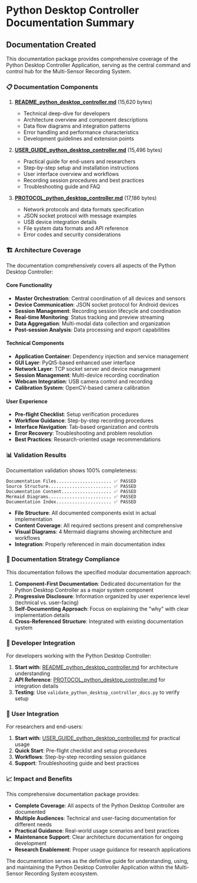 # Python Desktop Controller Documentation Summary

## Documentation Created

This documentation package provides comprehensive coverage of the Python Desktop Controller Application, serving as the central command and control hub for the Multi-Sensor Recording System.

### 📋 Documentation Components

1. **[README_python_desktop_controller.md](../docs/README_python_desktop_controller.md)** (15,620 bytes)
   - Technical deep-dive for developers
   - Architecture overview and component descriptions
   - Data flow diagrams and integration patterns
   - Error handling and performance characteristics
   - Development guidelines and extension points

2. **[USER_GUIDE_python_desktop_controller.md](../docs/USER_GUIDE_python_desktop_controller.md)** (15,496 bytes)
   - Practical guide for end-users and researchers
   - Step-by-step setup and installation instructions
   - User interface overview and workflows
   - Recording session procedures and best practices
   - Troubleshooting guide and FAQ

3. **[PROTOCOL_python_desktop_controller.md](../docs/PROTOCOL_python_desktop_controller.md)** (17,186 bytes)
   - Network protocols and data formats specification
   - JSON socket protocol with message examples
   - USB device integration details
   - File system data formats and API reference
   - Error codes and security considerations

### 🏗️ Architecture Coverage

The documentation comprehensively covers all aspects of the Python Desktop Controller:

#### Core Functionality
- **Master Orchestration**: Central coordination of all devices and sensors
- **Device Communication**: JSON socket protocol for Android devices
- **Session Management**: Recording session lifecycle and coordination
- **Real-time Monitoring**: Status tracking and preview streaming
- **Data Aggregation**: Multi-modal data collection and organization
- **Post-session Analysis**: Data processing and export capabilities

#### Technical Components
- **Application Container**: Dependency injection and service management
- **GUI Layer**: PyQt5-based enhanced user interface
- **Network Layer**: TCP socket server and device management
- **Session Management**: Multi-device recording coordination
- **Webcam Integration**: USB camera control and recording
- **Calibration System**: OpenCV-based camera calibration

#### User Experience
- **Pre-flight Checklist**: Setup verification procedures
- **Workflow Guidance**: Step-by-step recording procedures
- **Interface Navigation**: Tab-based organization and controls
- **Error Recovery**: Troubleshooting and problem resolution
- **Best Practices**: Research-oriented usage recommendations

### 📊 Validation Results

Documentation validation shows 100% completeness:

```
Documentation Files..................... ✅ PASSED
Source Structure........................ ✅ PASSED  
Documentation Content................... ✅ PASSED
Mermaid Diagrams........................ ✅ PASSED
Documentation Index..................... ✅ PASSED
```

- **File Structure**: All documented components exist in actual implementation
- **Content Coverage**: All required sections present and comprehensive
- **Visual Diagrams**: 4 Mermaid diagrams showing architecture and workflows
- **Integration**: Properly referenced in main documentation index

### 🎯 Documentation Strategy Compliance

This documentation follows the specified modular documentation approach:

1. **Component-First Documentation**: Dedicated documentation for the Python Desktop Controller as a major system component
2. **Progressive Disclosure**: Information organized by user experience level (technical vs. user-facing)
3. **Self-Documenting Approach**: Focus on explaining the "why" with clear implementation details
4. **Cross-Referenced Structure**: Integrated with existing documentation system

### 🔧 Developer Integration

For developers working with the Python Desktop Controller:

1. **Start with**: [README_python_desktop_controller.md](../docs/README_python_desktop_controller.md) for architecture understanding
2. **API Reference**: [PROTOCOL_python_desktop_controller.md](../docs/PROTOCOL_python_desktop_controller.md) for integration details
3. **Testing**: Use `validate_python_desktop_controller_docs.py` to verify setup

### 👥 User Integration  

For researchers and end-users:

1. **Start with**: [USER_GUIDE_python_desktop_controller.md](../docs/USER_GUIDE_python_desktop_controller.md) for practical usage
2. **Quick Start**: Pre-flight checklist and setup procedures
3. **Workflows**: Step-by-step recording session guidance
4. **Support**: Troubleshooting guide and best practices

### 📈 Impact and Benefits

This comprehensive documentation package provides:

- **Complete Coverage**: All aspects of the Python Desktop Controller are documented
- **Multiple Audiences**: Technical and user-facing documentation for different needs
- **Practical Guidance**: Real-world usage scenarios and best practices
- **Maintenance Support**: Clear architecture documentation for ongoing development
- **Research Enablement**: Proper usage guidance for research applications

The documentation serves as the definitive guide for understanding, using, and maintaining the Python Desktop Controller Application within the Multi-Sensor Recording System ecosystem.